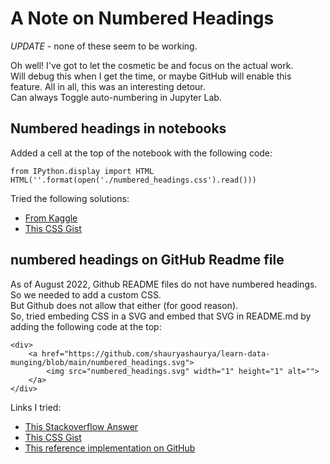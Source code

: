 # A Note on Numbered Headings  

*UPDATE* - none of these seem to be working.    
  
Oh well! I've got to let the cosmetic be and focus on the actual work.  
Will debug this when I get the time, or maybe GitHub will enable this feature.
All in all, this was an interesting detour.  
Can always Toggle auto-numbering in Jupyter Lab.   
  
## Numbered headings in notebooks

Added a cell at the top of the notebook with the following code:
```
from IPython.display import HTML
HTML(''.format(open('./numbered_headings.css').read()))
```
  
Tried the following solutions:
* [From Kaggle](https://www.kaggle.com/discussions/getting-started/129348)
* [This CSS Gist](https://gist.github.com/patik/89ee6092c72a9e39950445c01598517a)
  
  
## numbered headings on GitHub Readme file  
As of August 2022, Github README files do not have numbered headings.  
So we needed to add a custom CSS.  
But Github does not allow that either (for good reason).  
So, tried embeding CSS in a SVG and embed that SVG in README.md by adding the following code at the top:
```
<div>
	<a href="https://github.com/shauryashaurya/learn-data-munging/blob/main/numbered_headings.svg">
		<img src="numbered_headings.svg" width="1" height="1" alt="">
	</a>
</div>
```

Links I tried:  
* [This Stackoverflow Answer](https://stackoverflow.com/a/66981634)  
* [This CSS Gist](https://gist.github.com/patik/89ee6092c72a9e39950445c01598517a)
* [This reference implementation on GitHub](https://github.com/sindresorhus/css-in-readme-like-wat)  
    
    